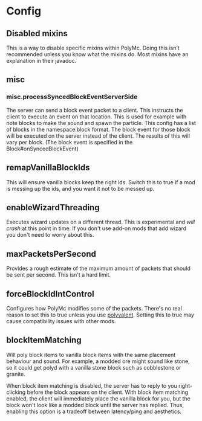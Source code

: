 # Config
## Disabled mixins
This is a way to disable specific mixins within PolyMc. Doing this isn’t recommended unless you know what the mixins do.
Most mixins have an explanation in their javadoc.

## misc
### misc.processSyncedBlockEventServerSide

The server can send a block event packet to a client. This instructs the client to execute an event on that location. This is used for example with note blocks to make the sound and spawn the particle.
This config has a list of blocks in the namespace:block format. The block event for those block will be executed on the server instead of the client.
The results of this will vary per block. (The block event is specified in the Block#onSyncedBlockEvent)

## remapVanillaBlockIds
This will ensure vanilla blocks keep the right ids. Switch this to true if a mod is messing up the ids, and you want it not to be messed up.

## enableWizardThreading
Executes wizard updates on a different thread. This is experimental and *will crash* at this point in time. If you don't use add-on mods that add wizard you don't need to worry about this.

## maxPacketsPerSecond
Provides a rough estimate of the maximum amount of packets that should be sent per second. This isn't a hard limit.

## forceBlockIdIntControl
Configures how PolyMc modifies some of the packets. 
There's no real reason to set this to true unless you use [polyvalent](https://github.com/skerit/polyvalent).
Setting this to true may cause compatibility issues with other mods.

## blockItemMatching
Will poly block items to vanilla block items with the same placement behaviour and sound.
For example, a modded ore might sound like stone, so it could get polyd with a vanilla stone block
such as cobblestone or granite.

When block item matching is disabled, the server has to reply to you right-clicking before the block appears on the client.
With block item matching enabled, the client will immediately place the vanilla block for you,
but the block won't look like a modded block until the server has replied.
Thus, enabling this option is a tradeoff between latency/ping and aesthetics.
